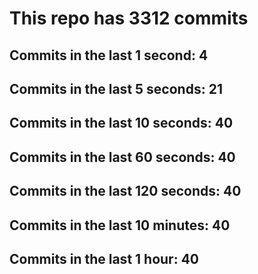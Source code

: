 # This repo has 3312 commits

## Commits in the last 1 second: 4
## Commits in the last 5 seconds: 21
## Commits in the last 10 seconds: 40
## Commits in the last 60 seconds: 40
## Commits in the last 120 seconds: 40
## Commits in the last 10 minutes: 40
## Commits in the last 1 hour: 40
